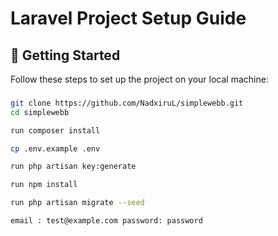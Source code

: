 # Laravel Project Setup Guide

## 🚀 Getting Started

Follow these steps to set up the project on your local machine:

### 
```bash
git clone https://github.com/NadxiruL/simplewebb.git
cd simplewebb

run composer install

cp .env.example .env

run php artisan key:generate

run npm install

run php artisan migrate --seed

email : test@example.com password: password


